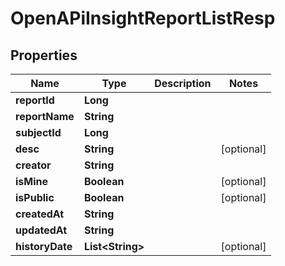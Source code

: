 # OpenAPiInsightReportListResp

## Properties
Name | Type | Description | Notes
------------ | ------------- | ------------- | -------------
**reportId** | **Long** |  | 
**reportName** | **String** |  | 
**subjectId** | **Long** |  | 
**desc** | **String** |  |  [optional]
**creator** | **String** |  | 
**isMine** | **Boolean** |  |  [optional]
**isPublic** | **Boolean** |  |  [optional]
**createdAt** | **String** |  | 
**updatedAt** | **String** |  | 
**historyDate** | **List&lt;String&gt;** |  |  [optional]
